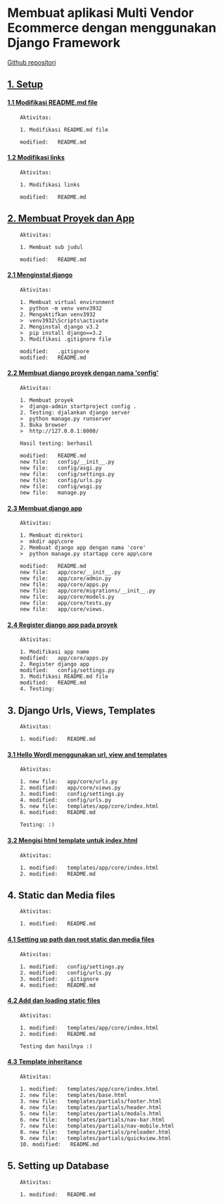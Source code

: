 # Membuat aplikasi Multi Vendor Ecommerce dengan menggunakan Django Framework
[Github repositori](https://github.com/gurnitha/django_multivendor_ecom)


## [1. Setup](https://github.com/gurnitha/django_multivendor_ecom/commit/59e4443e7d97395ebc78be569d5493f222950a71)


#### [1.1 Modifikasi README.md file](https://github.com/gurnitha/django_multivendor_ecom/commit/ca8cd05ac6aa2f8d9d626559046e8d931684ffe4)

        Aktivitas:

        1. Modifikasi README.md file

        modified:   README.md


#### [1.2 Modifikasi links](https://github.com/gurnitha/django_multivendor_ecom/commit/4e1bdd18a700dd3b54ae428610a12141e92d0703)

        Aktivitas:

        1. Modifikasi links

        modified:   README.md


## [2. Membuat Proyek dan App](https://github.com/gurnitha/django_multivendor_ecom/commit/6f170234b2c4226936cb317ea74ac3f1ddb7c43d)

        Aktivitas:

        1. Membuat sub judul

        modified:   README.md


#### [2.1 Menginstal django](https://github.com/gurnitha/django_multivendor_ecom/commit/5b4973fe3152f182f000edde38e5980d7922ac1a)

        Aktivitas:

        1. Membuat virtual environment
        >  python -m venv venv3932
        2. Mengaktifkan venv3932
        >  venv3932\Scripts\activate
        2. Menginstal django v3.2
        >  pip install django==3.2
        3. Modifikasi .gitignore file

        modified:   .gitignore
        modified:   README.md


#### [2.2 Membuat django proyek dengan nama 'config'](https://github.com/gurnitha/django_multivendor_ecom/commit/36b9086d122df9088b7bfb77b886d8208fcfe934)

        Aktivitas:

        1. Membuat proyek
        >  django-admin startproject config .
        2. Testing: djalankan django server
        >  python manage.py runserver
        3. Buka browser
        >  http://127.0.0.1:8000/

        Hasil testing: berhasil 

        modified:   README.md
        new file:   config/__init__.py
        new file:   config/asgi.py
        new file:   config/settings.py
        new file:   config/urls.py
        new file:   config/wsgi.py
        new file:   manage.py


#### [2.3 Membuat django app](https://github.com/gurnitha/django_multivendor_ecom/commit/ec4af8e6cdd8c4d0e3f9376686ce334ca67c25ed)

        Aktivitas:

        1. Membuat direktori
        >  mkdir app\core
        2. Membuat django app dengan nama 'core'
        >  python manage.py startapp core app\core

        modified:   README.md
        new file:   app/core/__init__.py
        new file:   app/core/admin.py
        new file:   app/core/apps.py
        new file:   app/core/migrations/__init__.py
        new file:   app/core/models.py
        new file:   app/core/tests.py
        new file:   app/core/views.


#### [2.4 Register django app pada proyek](https://github.com/gurnitha/django_multivendor_ecom/commit/cbc92441807fd91263e3ed8cefdd8c90bc5ca5a3)

        Aktivitas:

        1. Modifikasi app name
        modified:   app/core/apps.py
        2. Register django app
        modified:   config/settings.py
        3. Modifikasi README.md file
        modified:   README.md
        4. Testing: 


## 3. Django Urls, Views, Templates

        Aktivitas:

        1. modified:   README.md


#### [3.1 Hello Wordl menggunakan url, view and templates](https://github.com/gurnitha/django_multivendor_ecom/commit/c6c6d5efae26d27a7bd3312417885fd7940f2144)

        Aktivitas:

        1. new file:   app/core/urls.py
        2. modified:   app/core/views.py
        3. modified:   config/settings.py
        4. modified:   config/urls.py
        5. new file:   templates/app/core/index.html
        6. modified:   README.md

        Testing: :)


#### [3.2 Mengisi html template untuk index.html](https://github.com/gurnitha/django_multivendor_ecom/commit/128f35f0db551e81ec1d5aa82dfe22492b22a755)

        Aktivitas:

        1. modified:   templates/app/core/index.html
        2. modified:   README.md


## 4. Static dan Media files

        Aktivitas:

        1. modified:   README.md


#### [4.1 Setting up path dan root static dan media files](https://github.com/gurnitha/django_multivendor_ecom/commit/854545765400f5c7a71a057bd408f3e870864579)

        Aktivitas:

        1. modified:   config/settings.py
        2. modified:   config/urls.py
        3. modified:   .gitignore
        4. modified:   README.md


#### [4.2 Add dan loading static files](https://github.com/gurnitha/django_multivendor_ecom/commit/e01cf1ff82aa1cf97d84e7bd68b5347f12145971)

        Aktivitas:

        1. modified:   templates/app/core/index.html
        2. modified:   README.md

        Testing dan hasilnya :)


#### [4.3 Template inheritance](https://github.com/gurnitha/django_multivendor_ecom/commit/ce39621a381f360f00fc0885ef6f598186c74c35)

        Aktivitas:

        1. modified:   templates/app/core/index.html
        2. new file:   templates/base.html
        3. new file:   templates/partials/footer.html
        4. new file:   templates/partials/header.html
        5. new file:   templates/partials/modals.html
        6. new file:   templates/partials/nav-bar.html
        7. new file:   templates/partials/nav-mobile.html
        8. new file:   templates/partials/preloader.html
        9. new file:   templates/partials/quickview.html
        10. modified:   README.md


## 5. Setting up Database

        Aktivitas:

        1. modified:   README.md
